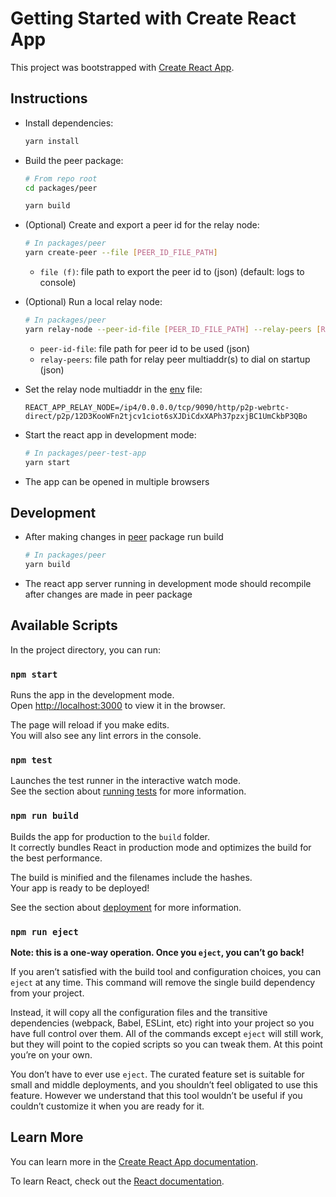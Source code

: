 # Getting Started with Create React App

This project was bootstrapped with [Create React App](https://github.com/facebook/create-react-app).

## Instructions

* Install dependencies:

  ```bash
  yarn install
  ```

* Build the peer package:

  ```bash
  # From repo root
  cd packages/peer

  yarn build
  ```

* (Optional) Create and export a peer id for the relay node:

  ```bash
  # In packages/peer
  yarn create-peer --file [PEER_ID_FILE_PATH]
  ```

  * `file (f)`: file path to export the peer id to (json) (default: logs to console)

* (Optional) Run a local relay node:

  ```bash
  # In packages/peer
  yarn relay-node --peer-id-file [PEER_ID_FILE_PATH] --relay-peers [RELAY_PEERS_FILE_PATH]
  ```

  * `peer-id-file`: file path for peer id to be used (json)
  * `relay-peers`: file path for relay peer multiaddr(s) to dial on startup (json)

* Set the relay node multiaddr in the [env](./.env) file:

  ```
  REACT_APP_RELAY_NODE=/ip4/0.0.0.0/tcp/9090/http/p2p-webrtc-direct/p2p/12D3KooWFn2tjcv1ciot6sXJDiCdxXAPh37pzxjBC1UmCkbP3QBo
  ```

* Start the react app in development mode:

  ```bash
  # In packages/peer-test-app
  yarn start
  ```

* The app can be opened in multiple browsers

## Development

* After making changes in [peer](../peer/) package run build

  ```bash
  # In packages/peer
  yarn build
  ```

* The react app server running in development mode should recompile after changes are made in peer package

## Available Scripts

In the project directory, you can run:

### `npm start`

Runs the app in the development mode.\
Open [http://localhost:3000](http://localhost:3000) to view it in the browser.

The page will reload if you make edits.\
You will also see any lint errors in the console.

### `npm test`

Launches the test runner in the interactive watch mode.\
See the section about [running tests](https://facebook.github.io/create-react-app/docs/running-tests) for more information.

### `npm run build`

Builds the app for production to the `build` folder.\
It correctly bundles React in production mode and optimizes the build for the best performance.

The build is minified and the filenames include the hashes.\
Your app is ready to be deployed!

See the section about [deployment](https://facebook.github.io/create-react-app/docs/deployment) for more information.

### `npm run eject`

**Note: this is a one-way operation. Once you `eject`, you can’t go back!**

If you aren’t satisfied with the build tool and configuration choices, you can `eject` at any time. This command will remove the single build dependency from your project.

Instead, it will copy all the configuration files and the transitive dependencies (webpack, Babel, ESLint, etc) right into your project so you have full control over them. All of the commands except `eject` will still work, but they will point to the copied scripts so you can tweak them. At this point you’re on your own.

You don’t have to ever use `eject`. The curated feature set is suitable for small and middle deployments, and you shouldn’t feel obligated to use this feature. However we understand that this tool wouldn’t be useful if you couldn’t customize it when you are ready for it.

## Learn More

You can learn more in the [Create React App documentation](https://facebook.github.io/create-react-app/docs/getting-started).

To learn React, check out the [React documentation](https://reactjs.org/).
